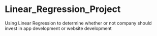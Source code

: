 # Linear_Regression_Project
Using Linear Regression to determine whether or not company should invest in app development or website development 
